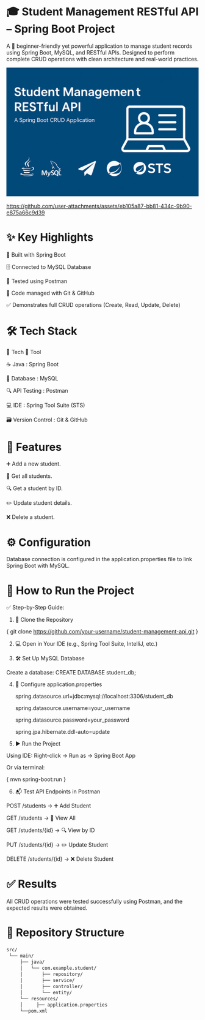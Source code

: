 

🎓 Student Management RESTful API – Spring Boot Project
=================================================


A 🚀 beginner-friendly yet powerful application to manage student records using Spring Boot, MySQL, and RESTful APIs. Designed to perform complete CRUD operations with clean architecture and real-world practices.

![image alt](https://github.com/razak7864/RestFul-Api-s/blob/main/Project%20Thumbnail.png?raw=true)



https://github.com/user-attachments/assets/eb105a87-bb81-434c-9b90-e875a66c9d39




✨ Key Highlights
=================================================


🔧 Built with Spring Boot

🗄️ Connected to MySQL Database

🧪 Tested using Postman

📁 Code managed with Git & GitHub

✅ Demonstrates full CRUD operations (Create, Read, Update, Delete)




🛠️ Tech Stack
=================================================


🔹 Tech	🔸 Tool

☕ Java	: Spring Boot

🐬 Database	: MySQL

🔍 API Testing	: Postman

💻 IDE	: Spring Tool Suite (STS)

🗃️ Version Control :	Git & GitHub



🔗 Features
=================================================
➕ Add a new student.

📄 Get all students.

🔍 Get a student by ID.

✏️ Update student details.

❌ Delete a student.




⚙️ Configuration
=================================================
Database connection is configured in the application.properties file to link Spring Boot with MySQL.



🧭 How to Run the Project
=================================================

✅ Step-by-Step Guide:
1. 🔁 Clone the Repository

{ git clone https://github.com/your-username/student-management-api.git }

2. 💻 Open in Your IDE (e.g., Spring Tool Suite, IntelliJ, etc.)

3. 🛠️ Set Up MySQL Database

Create a database:
CREATE DATABASE student_db;


4. 📝 Configure application.properties

   
   spring.datasource.url=jdbc:mysql://localhost:3306/student_db
   
   spring.datasource.username=your_username
   
   spring.datasource.password=your_password
   
   spring.jpa.hibernate.ddl-auto=update

6. ▶️ Run the Project


Using IDE: Right-click → Run as → Spring Boot App

Or via terminal:

{ mvn spring-boot:run }


6. 📬 Test API Endpoints in Postman

POST /students → ➕ Add Student

GET /students → 📄 View All

GET /students/{id} → 🔍 View by ID

PUT /students/{id} → ✏️ Update Student

DELETE /students/{id} → ❌ Delete Student



   




✅ Results
=================================================
All CRUD operations were tested successfully using Postman, and the expected results were obtained.


📁 Repository Structure
=================================================
 
```text
src/
 └── main/
     ├── java/
     │   └── com.example.student/
     │       ├── repository/
     │       ├── service/
     │       ├── controller/
     │       └── entity/
     └── resources/
     │     ├── application.properties
     └──pom.xml
```


